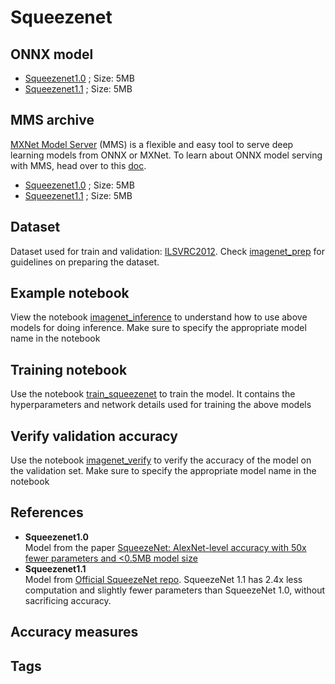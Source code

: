 # Squeezenet
## ONNX model
* [Squeezenet1.0]() ; Size: 5MB
* [Squeezenet1.1]() ; Size: 5MB
## MMS archive
[MXNet Model Server](https://github.com/awslabs/mxnet-model-server) (MMS) is a flexible and easy tool to serve deep learning models from ONNX or MXNet. To learn about ONNX model serving with MMS, head over to this [doc](https://github.com/awslabs/mxnet-model-server/blob/master/docs/export_from_onnx.md). 
* [Squeezenet1.0]() ; Size: 5MB
* [Squeezenet1.1]() ; Size: 5MB
## Dataset
Dataset used for train and validation: [ILSVRC2012](http://www.image-net.org/challenges/LSVRC/2012/). Check [imagenet_prep](../imagenet_prep.md) for guidelines on preparing the dataset. 
## Example notebook
View the notebook [imagenet_inference](../imagenet_inference.ipynb) to understand how to use above models for doing inference. Make sure to specify the appropriate model name in the notebook
## Training notebook
Use the notebook [train_squeezenet](train_squeezenet.ipynb) to train the model. It contains the hyperparameters and network details used for training the above models
## Verify validation accuracy
Use the notebook [imagenet_verify](../imagenet_verify.ipynb) to verify the accuracy of the model on the validation set. Make sure to specify the appropriate model name in the notebook
## References
* **Squeezenet1.0**  
Model from the paper [SqueezeNet: AlexNet-level accuracy with 50x fewer parameters and <0.5MB model size](https://arxiv.org/abs/1602.07360)
* **Squeezenet1.1**   
Model from [Official SqueezeNet repo](https://github.com/DeepScale/SqueezeNet/tree/master/SqueezeNet_v1.1). SqueezeNet 1.1 has 2.4x less computation and slightly fewer parameters than SqueezeNet 1.0, without sacrificing accuracy.
## Accuracy measures
## Tags

